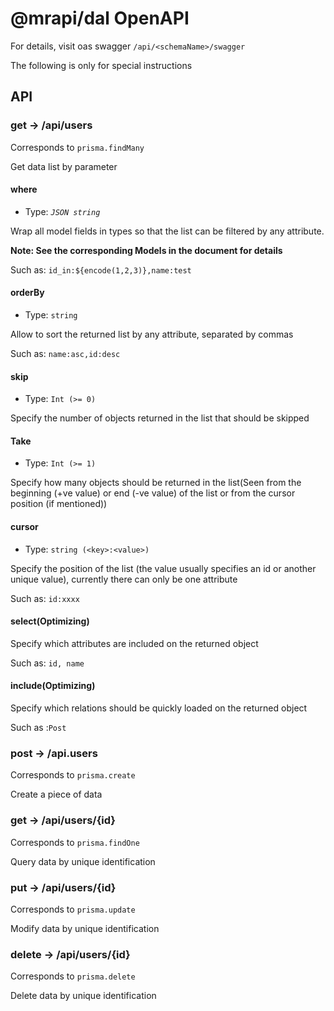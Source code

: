 # @mrapi/dal OpenAPI



For details, visit oas swagger `/api/<schemaName>/swagger`



The following is only for special instructions



## API



### get -> /api/users



Corresponds to `prisma.findMany`



Get data list by parameter



#### where

+ Type: *`JSON string`*

Wrap all model fields in types so that the list can be filtered by any attribute.

**Note: See the corresponding Models in the document for details**

Such as: `id_in:${encode(1,2,3)},name:test`

#### orderBy

+ Type: `string`

Allow to sort the returned list by any attribute, separated by commas

Such as: `name:asc,id:desc`

#### skip

+ Type: `Int (>= 0)`

Specify the number of objects returned in the list that should be skipped

#### Take

+ Type: `Int (>= 1)`

Specify how many objects should be returned in the list(Seen from the beginning (+ve value) or end (-ve value) of the list or from the cursor position (if mentioned))

#### cursor

+ Type: `string (<key>:<value>)`

Specify the position of the list (the value usually specifies an id or another unique value), currently there can only be one attribute

Such as: `id:xxxx`

#### select(Optimizing)

Specify which attributes are included on the returned object

Such as: `id, name`

#### include(Optimizing)

Specify which relations should be quickly loaded on the returned object

Such as :`Post`

### post -> /api.users

Corresponds to `prisma.create`

Create a piece of data

### get -> /api/users/{id}

Corresponds to `prisma.findOne`

Query data by unique identification

### put -> /api/users/{id}

Corresponds to `prisma.update`

Modify data by unique identification

### delete -> /api/users/{id}

Corresponds to `prisma.delete`

Delete data by unique identification

